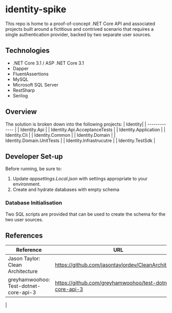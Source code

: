 identity-spike
====
This repo is home to a proof-of-concept .NET Core API and associated projects built around a fictitious and contrived scenario that requires a single authentication provider, backed by two separate user sources.

## Technologies
* .NET Core 3.1 / ASP .NET Core 3.1
* Dapper
* FluentAssertions
* MySQL
* Microsoft SQL Server
* RestSharp
* Serilog


Overview
-------------

The solution is broken down into the following projects:
| Identity|
| ------------- |
| Identity.Api |
| Identity.Api.AcceptanceTests |
| Identity.Application |
| Identity.Cli |
| Identity.Common |
| Identity.Domain |
| Identity.Domain.UnitTests |
| Identity.Infrastrucutre |
| Identity.TestSdk |



 Developer Set-up
 ----------------

Before running, be sure to:
1) Update *appsettings.Local.json* with settings appropriate to your environment.
2) Create and hydrate databases with empty schema


### Database Initialisation ###
Two SQL scripts are provided that can be used to create the schema for the two user sources.


## References ##
| Reference | URL|
| ----------| ---|
| Jason Taylor: Clean Architecture | https://github.com/jasontaylordev/CleanArchitecture |
| greyhamwoohoo: Test-dotnet-core-api-3 | https://github.com/greyhamwoohoo/test-dotnet-core-api-3 |
| 






